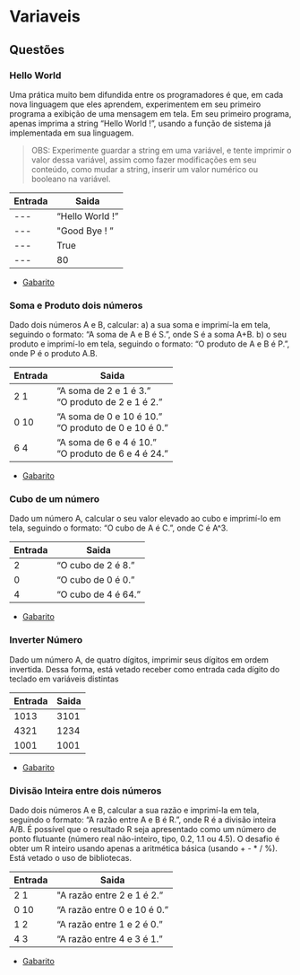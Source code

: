 # Variaveis


## Questões

### Hello World
Uma prática muito bem difundida entre os programadores é que, em cada nova linguagem que eles aprendem, experimentem em seu primeiro programa a exibição de uma mensagem em tela. Em seu primeiro programa, apenas imprima a string “Hello World !”, usando a função de sistema já implementada em sua linguagem.

>OBS: Experimente guardar a string em uma variável, e tente imprimir o valor dessa variável, assim como fazer modificações em seu conteúdo, como mudar a string, inserir um valor numérico ou booleano na variável.

Entrada   | Saida
--------- | ------
   ---    | “Hello World !”
   ---    | "Good Bye ! ”
   ---    | True
   ---    | 80

* [Gabarito](/qst01.lua)

### Soma e Produto dois números
Dado dois números A e B, calcular:
a) a sua soma e imprimí-la em tela, seguindo o formato: “A soma de A e B é S.”, onde S é a soma A+B.
b) o seu produto e imprimí-lo em tela, seguindo o formato: “O produto de A e B é P.”, onde P é o produto A.B.



Entrada   | Saida
--------- | ------
   2 1    | “A soma de 2 e 1 é 3.”<br>“O produto de 2 e 1 é 2.”
   0 10   | “A soma de 0 e 10 é 10.” <br>“O produto de 0 e 10 é 0.”
   6 4    | “A soma de 6 e 4 é 10.” <br>“O produto de 6 e 4 é 24.”

* [Gabarito](/qst02.lua)

### Cubo de um número
Dado um número A, calcular o seu valor elevado ao cubo e imprimí-lo em tela, seguindo o formato: “O cubo de A é C.”, onde C é A^3.

Entrada   | Saida
--------- | ------
   2      | “O cubo de 2 é 8.”
   0      | “O cubo de 0 é 0.”
   4      | “O cubo de 4 é 64.”

* [Gabarito](/qst03.lua)


### Inverter Número
Dado um número A, de quatro dígitos, imprimir seus dígitos em ordem invertida.
Dessa forma, está vetado receber como entrada cada dígito do teclado em variáveis distintas

Entrada   | Saida
--------- | ------
   1013   | 3101
   4321   | 1234
   1001   | 1001

* [Gabarito](/qst04.lua)

### Divisão Inteira entre dois números
Dado dois números A e B, calcular a sua razão e imprimí-la em tela, seguindo o formato: “A razão entre A e B é R.”, onde R é a divisão inteira A/B. É possível que o resultado R seja apresentado como um número de ponto flutuante (número real não-inteiro, tipo, 0.2, 1.1 ou 4.5). O desafio é obter um R inteiro usando apenas a aritmética básica (usando + - * / %). Está vetado o uso de bibliotecas.

Entrada   | Saida
--------- | ------
   2 1    | "A razão entre 2 e 1 é 2.”
   0 10   | “A razão entre 0 e 10 é 0.”
   1 2    | “A razão entre 1 e 2 é 0.”
   4 3    | “A razão entre 4 e 3 é 1.”

* [Gabarito](/qst04.lua)